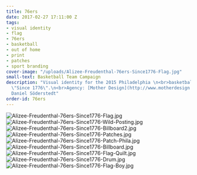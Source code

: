 ```yaml
---
title: 76ers
date: 2017-02-27 17:11:00 Z
tags:
- visual identity
- flag
- 76ers
- basketball
- out of home
- print
- patches
- sport branding
cover-image: "/uploads/Alizee-Freudenthal-76ers-Since1776-Flag.jpg"
small-text: Basketball Team Campaign
description: "Visual identity for the 2015 Philadelphia \n<br>basketball team’s campaign,
  \"Since 1776\".\n<br>Agency: [Mother Design](http://www.motherdesign.com).\n<br>Photography:
  Daniel Söderstedt"
order-id: 76ers
---
```


![Alizee-Freudenthal-76ers-Since1776-Flag.jpg](/uploads/Alizee-Freudenthal-76ers-Since1776-Flag.jpg)![Alizee-Freudenthal-76ers-Since1776-Wild-Posting.jpg](/uploads/Alizee-Freudenthal-76ers-Since1776-Wild-Posting.jpg)![Alizee-Freudenthal-76ers-Since1776-Billboard2.jpg](/uploads/Alizee-Freudenthal-76ers-Since1776-Billboard2.jpg)![Alizee-Freudenthal-76ers-Since1776-Patches.jpg](/uploads/Alizee-Freudenthal-76ers-Since1776-Patches.jpg)![Alizee-Freudenthal-76ers-Since1776-Patch-Phila.jpg](/uploads/Alizee-Freudenthal-76ers-Since1776-Patch-Phila.jpg)![Alizee-Freudenthal-76ers-Since1776-Billboard.jpg](/uploads/Alizee-Freudenthal-76ers-Since1776-Billboard.jpg)![Alizee-Freudenthal-76ers-Since1776-Flag-Quilt.jpg](/uploads/Alizee-Freudenthal-76ers-Since1776-Flag-Quilt.jpg)![Alizee-Freudenthal-76ers-Since1776-Drum.jpg](/uploads/Alizee-Freudenthal-76ers-Since1776-Drum.jpg)![Alizee-Freudenthal-76ers-Since1776-Flag-Boy.jpg](/uploads/Alizee-Freudenthal-76ers-Since1776-Flag-Boy.jpg)